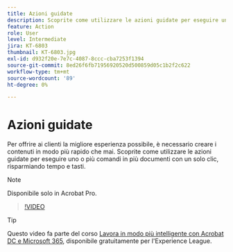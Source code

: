 ```yaml
---
title: Azioni guidate
description: Scoprite come utilizzare le azioni guidate per eseguire uno o più comandi in più documenti con un solo clic
feature: Action
role: User
level: Intermediate
jira: KT-6803
thumbnail: KT-6803.jpg
exl-id: d932f20e-7e7c-4087-8ccc-cba7253f1394
source-git-commit: 8ed26f6fb71956920520d500859d05c1b2f2c622
workflow-type: tm+mt
source-wordcount: '89'
ht-degree: 0%

---
```


# Azioni guidate

Per offrire ai clienti la migliore esperienza possibile, è necessario creare i contenuti in modo più rapido che mai. Scoprite come utilizzare le azioni guidate per eseguire uno o più comandi in più documenti con un solo clic, risparmiando tempo e tasti.

>[!NOTE]
>
>Disponibile solo in Acrobat Pro.

>[!VIDEO](https://video.tv.adobe.com/v/3433138?quality=12&learn=on&hidetitle=true)

>[!TIP]
>
>Questo video fa parte del corso [Lavora in modo più intelligente con Acrobat DC e Microsoft 365](https://experienceleague.adobe.com/?recommended=Acrobat-U-1-2021.microsoft365), disponibile gratuitamente per l&#39;Experience League.
